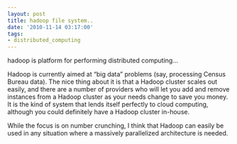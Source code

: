 ```yaml
---
layout: post
title: hadoop file system..
date: '2010-11-14 03:17:00'
tags:
- distributed_computing
---
```


hadoop is platform for performing distributed computing... 

Hadoop is currently aimed at “big data” problems (say, processing Census Bureau data). The nice thing about it is that a Hadoop cluster scales out easily, and there are a number of providers who will let you add and remove instances from a Hadoop cluster as your needs change to save you money. It is the kind of system that lends itself perfectly to cloud computing, although you could definitely have a Hadoop cluster in-house. 

While the focus is on number crunching, I think that Hadoop can easily be used in any situation where a massively parallelized architecture is needed.